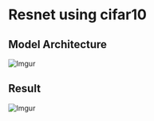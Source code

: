 
# Resnet using cifar10

## Model Architecture
![Imgur](https://i.imgur.com/OkjPIfQ.png)

## Result
![Imgur](https://i.imgur.com/gp6pDsB.png)